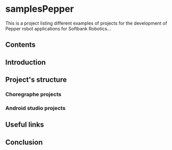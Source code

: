 # samplesPepper
This is a project listing different examples of projects for the development of Pepper robot applications for Softbank Robotics...

## Contents

## Introduction

## Project's structure

### Choregraphe projects

### Android studio projects

## Useful links

## Conclusion

